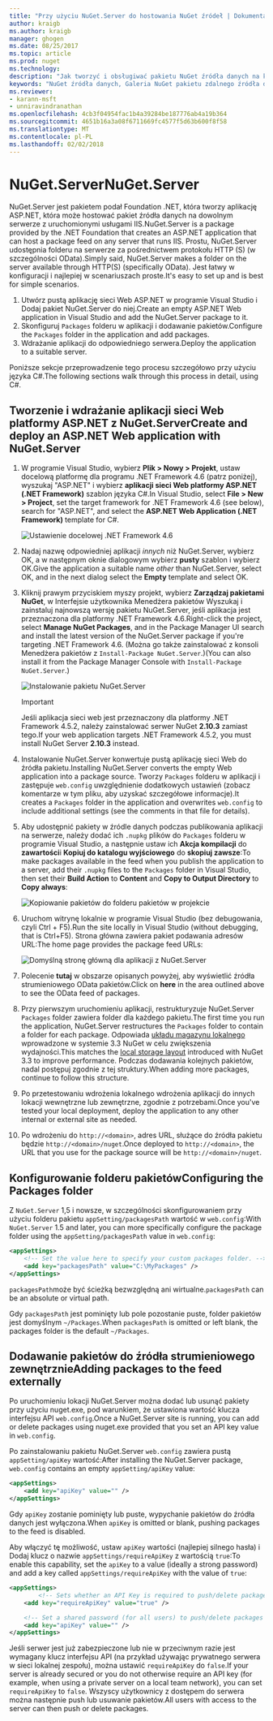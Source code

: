 ```yaml
---
title: "Przy użyciu NuGet.Server do hostowania NuGet źródeł | Dokumentacja firmy Microsoft"
author: kraigb
ms.author: kraigb
manager: ghogen
ms.date: 08/25/2017
ms.topic: article
ms.prod: nuget
ms.technology: 
description: "Jak tworzyć i obsługiwać pakietu NuGet źródła danych na każdym serwerze z programem IIS za pomocą NuGet.Server, udostępniając pakiety za pośrednictwem protokołu HTTP i OData."
keywords: "NuGet źródła danych, Galeria NuGet pakietu zdalnego źródła danych, NuGet.Server"
ms.reviewer:
- karann-msft
- unniravindranathan
ms.openlocfilehash: 4cb3f04954fac1b4a39284be187776ab4a19b364
ms.sourcegitcommit: 4651b16a3a08f6711669fc4577f5d63b600f8f58
ms.translationtype: MT
ms.contentlocale: pl-PL
ms.lasthandoff: 02/02/2018
---
```

# <a name="nugetserver"></a><span data-ttu-id="166aa-104">NuGet.Server</span><span class="sxs-lookup"><span data-stu-id="166aa-104">NuGet.Server</span></span>

<span data-ttu-id="166aa-105">NuGet.Server jest pakietem podał Foundation .NET, która tworzy aplikację ASP.NET, która może hostować pakiet źródła danych na dowolnym serwerze z uruchomionymi usługami IIS.</span><span class="sxs-lookup"><span data-stu-id="166aa-105">NuGet.Server is a package provided by the .NET Foundation that creates an ASP.NET application that can host a package feed on any server that runs IIS.</span></span> <span data-ttu-id="166aa-106">Prostu, NuGet.Server udostępnia folderu na serwerze za pośrednictwem protokołu HTTP (S) (w szczególności OData).</span><span class="sxs-lookup"><span data-stu-id="166aa-106">Simply said, NuGet.Server makes a folder on the server available through HTTP(S) (specifically OData).</span></span> <span data-ttu-id="166aa-107">Jest łatwy w konfiguracji i najlepiej w scenariuszach proste.</span><span class="sxs-lookup"><span data-stu-id="166aa-107">It's easy to set up and is best for simple scenarios.</span></span>

1. <span data-ttu-id="166aa-108">Utwórz pustą aplikację sieci Web ASP.NET w programie Visual Studio i Dodaj pakiet NuGet.Server do niej.</span><span class="sxs-lookup"><span data-stu-id="166aa-108">Create an empty ASP.NET Web application in Visual Studio and add the NuGet.Server package to it.</span></span>
1. <span data-ttu-id="166aa-109">Skonfiguruj `Packages` folderu w aplikacji i dodawanie pakietów.</span><span class="sxs-lookup"><span data-stu-id="166aa-109">Configure the `Packages` folder in the application and add packages.</span></span>
1. <span data-ttu-id="166aa-110">Wdrażanie aplikacji do odpowiedniego serwera.</span><span class="sxs-lookup"><span data-stu-id="166aa-110">Deploy the application to a suitable server.</span></span>

<span data-ttu-id="166aa-111">Poniższe sekcje przeprowadzenie tego procesu szczegółowo przy użyciu języka C#.</span><span class="sxs-lookup"><span data-stu-id="166aa-111">The following sections walk through this process in detail, using C#.</span></span>

## <a name="create-and-deploy-an-aspnet-web-application-with-nugetserver"></a><span data-ttu-id="166aa-112">Tworzenie i wdrażanie aplikacji sieci Web platformy ASP.NET z NuGet.Server</span><span class="sxs-lookup"><span data-stu-id="166aa-112">Create and deploy an ASP.NET Web application with NuGet.Server</span></span>

1. <span data-ttu-id="166aa-113">W programie Visual Studio, wybierz **Plik > Nowy > Projekt**, ustaw docelową platformę dla programu .NET Framework 4.6 (patrz poniżej), wyszukaj "ASP.NET" i wybierz **aplikacji sieci Web platformy ASP.NET (.NET Framework)** szablon języka C#.</span><span class="sxs-lookup"><span data-stu-id="166aa-113">In Visual Studio, select **File > New > Project**, set the target framework for .NET Framework 4.6 (see below), search for "ASP.NET", and select the **ASP.NET Web Application (.NET Framework)** template for C#.</span></span>

    ![Ustawienie docelowej .NET Framework 4.6](media/Hosting_01-NuGet.Server-Set4.6.png)

1. <span data-ttu-id="166aa-115">Nadaj nazwę odpowiedniej aplikacji *innych* niż NuGet.Server, wybierz OK, a w następnym oknie dialogowym wybierz **pusty** szablon i wybierz OK.</span><span class="sxs-lookup"><span data-stu-id="166aa-115">Give the application a suitable name *other* than NuGet.Server, select OK, and in the next dialog select the **Empty** template and select OK.</span></span>

1. <span data-ttu-id="166aa-116">Kliknij prawym przyciskiem myszy projekt, wybierz **Zarządzaj pakietami NuGet**, w Interfejsie użytkownika Menedżera pakietów Wyszukaj i zainstaluj najnowszą wersję pakietu NuGet.Server, jeśli aplikacja jest przeznaczona dla platformy .NET Framework 4.6.</span><span class="sxs-lookup"><span data-stu-id="166aa-116">Right-click the project, select **Manage NuGet Packages**, and in the Package Manager UI search and install the latest version of the NuGet.Server package if you're targeting .NET Framework 4.6.</span></span> <span data-ttu-id="166aa-117">(Można go także zainstalować z konsoli Menedżera pakietów z `Install-Package NuGet.Server`.)</span><span class="sxs-lookup"><span data-stu-id="166aa-117">(You can also install it from the Package Manager Console with `Install-Package NuGet.Server`.)</span></span>

    ![Instalowanie pakietu NuGet.Server](media/Hosting_02-NuGet.Server-Package.png)

    > [!Important]
    > <span data-ttu-id="166aa-119">Jeśli aplikacja sieci web jest przeznaczony dla platformy .NET Framework 4.5.2, należy zainstalować serwer NuGet **2.10.3** zamiast tego.</span><span class="sxs-lookup"><span data-stu-id="166aa-119">If your web application targets .NET Framework 4.5.2, you must install NuGet Server **2.10.3** instead.</span></span>

1. <span data-ttu-id="166aa-120">Instalowanie NuGet.Server konwertuje pustą aplikację sieci Web do źródła pakietu.</span><span class="sxs-lookup"><span data-stu-id="166aa-120">Installing NuGet.Server converts the empty Web application into a package source.</span></span> <span data-ttu-id="166aa-121">Tworzy `Packages` folderu w aplikacji i zastępuje `web.config` uwzględnienie dodatkowych ustawień (zobacz komentarze w tym pliku, aby uzyskać szczegółowe informacje).</span><span class="sxs-lookup"><span data-stu-id="166aa-121">It creates a `Packages` folder in the application and overwrites `web.config` to include additional settings (see the comments in that file for details).</span></span>

1. <span data-ttu-id="166aa-122">Aby udostępnić pakiety w źródle danych podczas publikowania aplikacji na serwerze, należy dodać ich `.nupkg` plików do `Packages` folderu w programie Visual Studio, a następnie ustaw ich **Akcja kompilacji** do **zawartości**i **Kopiuj do katalogu wyjściowego** do **skopiuj zawsze**:</span><span class="sxs-lookup"><span data-stu-id="166aa-122">To make packages available in the feed when you publish the application to a server, add their `.nupkg` files to the `Packages` folder in Visual Studio, then set their **Build Action** to **Content** and **Copy to Output Directory** to **Copy always**:</span></span>

    ![Kopiowanie pakietów do folderu pakietów w projekcie](media/Hosting_03-NuGet.Server-Package-Folder.png)

1. <span data-ttu-id="166aa-124">Uruchom witrynę lokalnie w programie Visual Studio (bez debugowania, czyli Ctrl + F5).</span><span class="sxs-lookup"><span data-stu-id="166aa-124">Run the site locally in Visual Studio (without debugging, that is Ctrl+F5).</span></span> <span data-ttu-id="166aa-125">Strona główna zawiera pakiet podawania adresów URL:</span><span class="sxs-lookup"><span data-stu-id="166aa-125">The home page provides the package feed URLs:</span></span>

    ![Domyślną stronę główną dla aplikacji z NuGet.Server](media/Hosting_04-NuGet.Server-FeedHomePage.png)

1. <span data-ttu-id="166aa-127">Polecenie **tutaj** w obszarze opisanych powyżej, aby wyświetlić źródła strumieniowego OData pakietów.</span><span class="sxs-lookup"><span data-stu-id="166aa-127">Click on **here** in the area outlined above to see the OData feed of packages.</span></span>

1. <span data-ttu-id="166aa-128">Przy pierwszym uruchomieniu aplikacji, restrukturyzuje NuGet.Server `Packages` folder zawiera folder dla każdego pakietu.</span><span class="sxs-lookup"><span data-stu-id="166aa-128">The first time you run the application, NuGet.Server restructures the `Packages` folder to contain a folder for each package.</span></span> <span data-ttu-id="166aa-129">Odpowiada [układu magazynu lokalnego](http://blog.nuget.org/20151118/nuget-3.3.html#folder-based-repository-commands) wprowadzone w systemie 3.3 NuGet w celu zwiększenia wydajności.</span><span class="sxs-lookup"><span data-stu-id="166aa-129">This matches the [local storage layout](http://blog.nuget.org/20151118/nuget-3.3.html#folder-based-repository-commands) introduced with NuGet 3.3 to improve performance.</span></span> <span data-ttu-id="166aa-130">Podczas dodawania kolejnych pakietów, nadal postępuj zgodnie z tej struktury.</span><span class="sxs-lookup"><span data-stu-id="166aa-130">When adding more packages, continue to follow this structure.</span></span>

1. <span data-ttu-id="166aa-131">Po przetestowaniu wdrożenia lokalnego wdrożenia aplikacji do innych lokacji wewnętrzne lub zewnętrzne, zgodnie z potrzebami.</span><span class="sxs-lookup"><span data-stu-id="166aa-131">Once you've tested your local deployment, deploy the application to any other internal or external site as needed.</span></span>
1. <span data-ttu-id="166aa-132">Po wdrożeniu do `http://<domain>`, adres URL, służące do źródła pakietu będzie `http://<domain>/nuget`.</span><span class="sxs-lookup"><span data-stu-id="166aa-132">Once deployed to `http://<domain>`, the URL that you use for the package source will be `http://<domain>/nuget`.</span></span>

## <a name="configuring-the-packages-folder"></a><span data-ttu-id="166aa-133">Konfigurowanie folderu pakietów</span><span class="sxs-lookup"><span data-stu-id="166aa-133">Configuring the Packages folder</span></span>

<span data-ttu-id="166aa-134">Z `NuGet.Server` 1,5 i nowsze, w szczególności skonfigurowaniem przy użyciu folderu pakietu `appSetting/packagesPath` wartość w `web.config`:</span><span class="sxs-lookup"><span data-stu-id="166aa-134">With `NuGet.Server` 1.5 and later, you can more specifically configure the package folder using the `appSetting/packagesPath` value in `web.config`:</span></span>

```xml
<appSettings>
    <!-- Set the value here to specify your custom packages folder. -->
    <add key="packagesPath" value="C:\MyPackages" />
</appSettings>
```

<span data-ttu-id="166aa-135">`packagesPath`może być ścieżką bezwzględną ani wirtualne.</span><span class="sxs-lookup"><span data-stu-id="166aa-135">`packagesPath` can be an absolute or virtual path.</span></span>

<span data-ttu-id="166aa-136">Gdy `packagesPath` jest pominięty lub pole pozostanie puste, folder pakietów jest domyślnym `~/Packages`.</span><span class="sxs-lookup"><span data-stu-id="166aa-136">When `packagesPath` is omitted or left blank, the packages folder is the default `~/Packages`.</span></span>

## <a name="adding-packages-to-the-feed-externally"></a><span data-ttu-id="166aa-137">Dodawanie pakietów do źródła strumieniowego zewnętrznie</span><span class="sxs-lookup"><span data-stu-id="166aa-137">Adding packages to the feed externally</span></span>

<span data-ttu-id="166aa-138">Po uruchomieniu lokacji NuGet.Server można dodać lub usunąć pakiety przy użyciu nuget.exe, pod warunkiem, że ustawiona wartość klucza interfejsu API `web.config`.</span><span class="sxs-lookup"><span data-stu-id="166aa-138">Once a NuGet.Server site is running, you can add or delete packages using nuget.exe provided that you set an API key value in `web.config`.</span></span>

<span data-ttu-id="166aa-139">Po zainstalowaniu pakietu NuGet.Server `web.config` zawiera pustą `appSetting/apiKey` wartość:</span><span class="sxs-lookup"><span data-stu-id="166aa-139">After installing the NuGet.Server package, `web.config` contains an empty `appSetting/apiKey` value:</span></span>

```xml
<appSettings>
    <add key="apiKey" value="" />
</appSettings>
```

<span data-ttu-id="166aa-140">Gdy `apiKey` zostanie pominięty lub puste, wypychanie pakietów do źródła danych jest wyłączona.</span><span class="sxs-lookup"><span data-stu-id="166aa-140">When `apiKey` is omitted or blank, pushing packages to the feed is disabled.</span></span>

<span data-ttu-id="166aa-141">Aby włączyć tę możliwość, ustaw `apiKey` wartości (najlepiej silnego hasła) i Dodaj klucz o nazwie `appSettings/requireApiKey` z wartością `true`:</span><span class="sxs-lookup"><span data-stu-id="166aa-141">To enable this capability, set the `apiKey` to a value (ideally a strong password) and add a key called `appSettings/requireApiKey` with the value of `true`:</span></span>

```xml
<appSettings>
        <!-- Sets whether an API Key is required to push/delete packages -->
    <add key="requireApiKey" value="true" />

    <!-- Set a shared password (for all users) to push/delete packages -->
    <add key="apiKey" value="" />
</appSettings>
```

<span data-ttu-id="166aa-142">Jeśli serwer jest już zabezpieczone lub nie w przeciwnym razie jest wymagany klucz interfejsu API (na przykład używając prywatnego serwera w sieci lokalnej zespołu), można ustawić `requireApiKey` do `false`.</span><span class="sxs-lookup"><span data-stu-id="166aa-142">If your server is already secured or you do not otherwise require an API key (for example, when using a private server on a local team network), you can set `requireApiKey` to `false`.</span></span> <span data-ttu-id="166aa-143">Wszyscy użytkownicy z dostępem do serwera można następnie push lub usuwanie pakietów.</span><span class="sxs-lookup"><span data-stu-id="166aa-143">All users with access to the server can then push or delete packages.</span></span>